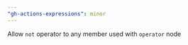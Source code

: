 ```yaml
---
"gh-actions-expressions": minor
---
```


Allow `not` operator to any member used with `operator` node
